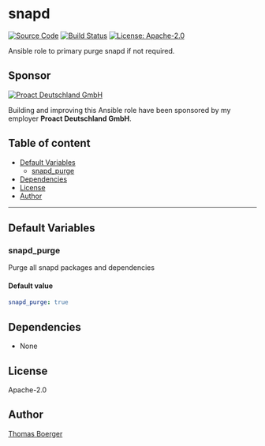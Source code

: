 # snapd

[![Source Code](https://img.shields.io/badge/github-source%20code-blue?logo=github&logoColor=white)](https://github.com/rolehippie/snapd) [![Build Status](https://img.shields.io/drone/build/rolehippie/snapd?logo=drone)](https://cloud.drone.io/rolehippie/snapd) [![License: Apache-2.0](https://img.shields.io/github/license/rolehippie/snapd)](https://github.com/rolehippie/snapd/blob/master/LICENSE) 

Ansible role to primary purge snapd if not required. 

## Sponsor 

[![Proact Deutschland GmbH](https://proact.eu/wp-content/uploads/2020/03/proact-logo.png)](https://proact.eu) 

Building and improving this Ansible role have been sponsored by my employer **Proact Deutschland GmbH**.

## Table of content

* [Default Variables](#default-variables)
  * [snapd_purge](#snapd_purge)
* [Dependencies](#dependencies)
* [License](#license)
* [Author](#author)

---

## Default Variables

### snapd_purge

Purge all snapd packages and dependencies

#### Default value

```YAML
snapd_purge: true
```

## Dependencies

* None

## License

Apache-2.0

## Author

[Thomas Boerger](https://github.com/tboerger)
